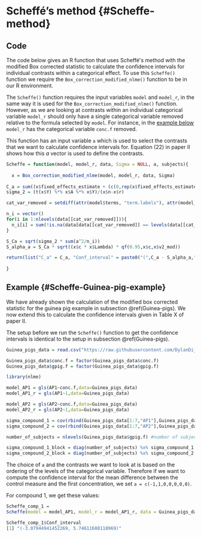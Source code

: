 
# Scheffé’s method {#Scheffe-method}




## Code

The code below gives an R function that uses Scheffé's method with the modified Box corrected statistic to calculate the confidence intervals for individual contrasts within a categorical effect.
To use this `Scheffe()` function we require the `Box_correction_modified_nlme()` function to be in our R environment. 

The `Scheffe()` function requires the input variables `model` and `model_r`, in the same way it is used for the `Box_correction_modified_nlme()` function. However, as we are looking at contrasts within an individual categorical variable `model_r` should only have a single categorical variable removed relative to the formula selected by `model`. For instance, in the [example below](#Scheffe-Guinea-pig-example) `model_r` has the categorical variable `conc.f` removed.

This function has an input variable `a` which is used to select the contrasts that we want to calculate confidence intervals for. Equation (22) in paper II shows how this $a$ vector is used to define the contrasts.




```r
Scheffe = function(model, model_r, data, Sigma = NULL, a, subjects){
  
  x = Box_correction_modified_nlme(model, model_r, data, Sigma)
  
C_a = sum((x$fixed_effects_estimate + (c(0,rep(x$fixed_effects_estimate[1],6)))) * a)
sigma_2 = (t(x$Y) %*% x$A %*% x$Y)/(x$n-x$r)

cat_var_removed = setdiff(attr(model$terms, "term.labels"), attr(model_r$terms, "term.labels"))

n_i = vector()
for(i in 1:nlevels(data[[cat_var_removed]])){
  n_i[i] = sum(!is.na(data[data[[cat_var_removed]] == levels(data[[cat_var_removed]])[i],cat_var_removed]))
}

S_Ca = sqrt(sigma_2 * sum(a^2/n_i))
S_alpha_a = S_Ca * sqrt((x$c * x$Lambda) * qf(0.95,x$c,x$v2_mod))

return(list("C_a" = C_a, "Conf_interval" = paste0("(",C_a - S_alpha_a,", ", C_a + S_alpha_a, ")")))
  
}
```


## Example {#Scheffe-Guinea-pig-example}

We have already shown the calculation of the modified box corrected statistic for the guinea pig example in subsection \@ref(Guinea-pigs). We now extend this to calculate the confidence intervals given in Table X of paper II.

The setup before we run the `Scheffe()` function to get the confidence intervals is identical to the setup in subsection \@ref(Guinea-pigs).




```r
Guinea_pigs_data = read.csv("https://raw.githubusercontent.com/DylanDijk/Simon-Skene-Mixed-Models-Tutorial/main/Data_Images_Figures/brammer.csv")

Guinea_pigs_data$conc.f = factor(Guinea_pigs_data$conc.f)
Guinea_pigs_data$gpig.f = factor(Guinea_pigs_data$gpig.f)
```




```r
library(nlme)

model_AP1 = gls(AP1~conc.f,data=Guinea_pigs_data)
model_AP1_r = gls(AP1~1,data=Guinea_pigs_data)

model_AP2 = gls(AP2~conc.f,data=Guinea_pigs_data)
model_AP2_r = gls(AP2~1,data=Guinea_pigs_data)
```


```r
sigma_compound_1 = cov(rbind(Guinea_pigs_data[1:7,"AP1"],Guinea_pigs_data[8:14,"AP1"],Guinea_pigs_data[15:21,"AP1"]))
sigma_compound_2 = cov(rbind(Guinea_pigs_data[1:7,"AP2"],Guinea_pigs_data[8:14,"AP2"],Guinea_pigs_data[15:21,"AP2"]))
```


```r
number_of_subjects = nlevels(Guinea_pigs_data$gpig.f) #number of subjects

sigma_compound_1_block = diag(number_of_subjects) %x% sigma_compound_1
sigma_compound_2_block = diag(number_of_subjects) %x% sigma_compound_2
```

The choice of `a` and the contrasts we want to look at is based on the ordering of the levels of the categorical variable. 
Therefore if we want to compute the confidence interval for the mean difference between the control measure and the first concentration, we set `a = c(-1,1,0,0,0,0,0)`.

For compound 1, we get these values:


```r
Scheffe_comp_1 = 
Scheffe(model = model_AP1, model_r = model_AP1_r, data = Guinea_pigs_data, Sigma = sigma_compound_1_block, a = c(-1,1,0,0,0,0,0), subjects = "gpig.f")
```


```r
Scheffe_comp_1$Conf_interval
[1] "(-3.07944941452269, 5.74611608118969)"
```


<!-- ```{r, echo=FALSE, results='markup'} -->
<!-- Scheffe_comp_2 =  -->
<!-- Scheffe(model = model_AP2, model_r = model_AP2_r, data = Guinea_pigs_data, Sigma = sigma_compound_2_block, a = c(-1,1,0,0,0,0,0)) -->
<!-- ```    -->



